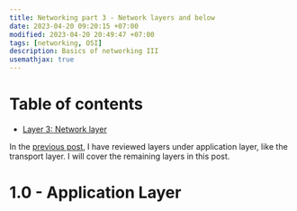 ```yaml
---
title: Networking part 3 - Network layers and below
date: 2023-04-20 09:20:15 +07:00
modified: 2023-04-20 20:49:47 +07:00
tags: [networking, OSI]
description: Basics of networking III
usemathjax: true
---
```


# Table of contents
- [Layer 3: Network layer](#network)

In the [previous post](https://chophilip21.github.io/network_part2/), I have reviewed layers under application layer, like the transport layer. I will cover the remaining layers in this post. 

# 1.0 - Application Layer <a name="network"></a>

